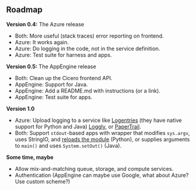 ## Roadmap

**Version 0.4:** The Azure release

 - Both: More useful (stack traces) error reporting on frontend.
 - Azure: It works again.
 - Azure: Do logging in the code, not in the service definition.
 - Azure: Test suite for harness and apps.

**Version 0.5:** The AppEngine release
 - Both: Clean up the Cicero frontend API.
 - AppEngine: Support for Java.
 - AppEngine: Add a README.md with instructions (or a link).
 - AppEngine: Test suite for apps.

**Version 1.0**

 - Azure: Upload logging to a service like [Logentries][] (they have native
   support for Python and Java) [Loggly][], or [PaperTrail][].
 - Both: Support `stdout`-based apps with wrapper that modifies `sys.argv`,
   uses StringIO, and [reloads the module][] (Python), or supplies arguments
   to `main()` and uses `System.setOut()` (Java).

  [logentries]: http://logentries.com/
  [loggly]: http://loggly.com/
  [papertrail]: http://papertrailapp.com/
  [reloads the module]: http://stackoverflow.com/q/6507896

**Some time, maybe**

 - Allow mix-and-matching queue, storage, and compute services.
 - Authentication (AppEngine can maybe use Google, what about Azure? Use
   custom scheme?)
